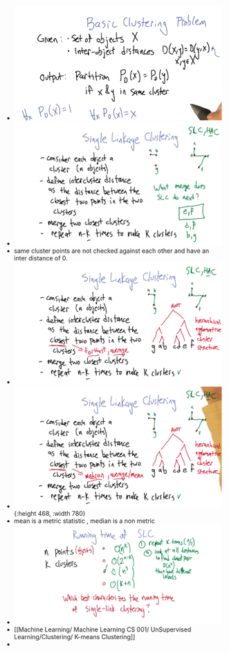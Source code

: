 - ![image.png](../assets/image_1741535908139_0.png)
- ![image.png](../assets/image_1741643352474_0.png)
- same cluster points are not checked against each other and have an inter distance of 0.
- ![image.png](../assets/image_1741643602960_0.png)
- ![image.png](../assets/image_1741643639723_0.png){:height 468, :width 780}
- mean is a metric statistic , median is a non metric
- ![image.png](../assets/image_1741644598424_0.png)
- [[Machine Learning/ Machine Learning CS 001/ UnSupervised Learning/Clustering/ K-means Clustering]]
-
